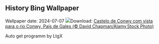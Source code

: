 ## History Bing Wallpaper
Wallpaper date: 2024-07-07
![](https://www.bing.com/th?id=OHR.ConwyRiver_PT-BR8493712176_UHD.jpg&w=1000)Download: [Castelo de Conwy com vista para o rio Conwy, País de Gales (© David Chapman/Alamy Stock Photo)](https://www.bing.com/th?id=OHR.ConwyRiver_PT-BR8493712176_UHD.jpg)

Auto get programm by LtgX
